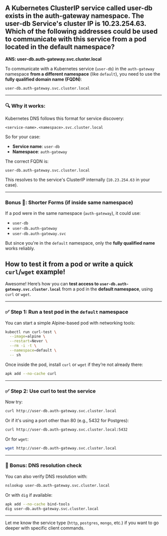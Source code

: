## A Kubernetes ClusterIP service called user-db exists in the auth-gateway namespace. The user-db Service's cluster IP is 10.23.254.63. Which of the following addresses could be used to communicate with this service from a pod located in the default namespace?

**ANS: user-db.auth-gateway.svc.cluster.local**

To communicate with a Kubernetes service (`user-db`) in the `auth-gateway` namespace **from a different namespace** (like `default`), you need to use the **fully qualified domain name (FQDN)**:

```
user-db.auth-gateway.svc.cluster.local
```

---

### 🔍 Why it works:

Kubernetes DNS follows this format for service discovery:

```
<service-name>.<namespace>.svc.cluster.local
```

So for your case:
- **Service name**: `user-db`
- **Namespace**: `auth-gateway`

The correct FQDN is:
```
user-db.auth-gateway.svc.cluster.local
```

This resolves to the service's ClusterIP internally (`10.23.254.63` in your case).

---

### Bonus 🧠: Shorter Forms (if inside same namespace)
If a pod were in the same namespace (`auth-gateway`), it could use:
- `user-db`
- `user-db.auth-gateway`
- `user-db.auth-gateway.svc`

But since you're in the `default` namespace, only the **fully qualified name** works reliably.

## How to test it from a pod or write a quick `curl`/`wget` example!

Awesome! Here’s how you can **test access to `user-db.auth-gateway.svc.cluster.local`** from a pod in the **default namespace**, using `curl` or `wget`.

---

### ✅ Step 1: Run a test pod in the `default` namespace

You can start a simple Alpine-based pod with networking tools:

```bash
kubectl run curl-test \
  --image=alpine \
  --restart=Never \
  --rm -i -t \
  --namespace=default \
  -- sh
```

Once inside the pod, install `curl` or `wget` if they’re not already there:

```sh
apk add --no-cache curl
```

---

### ✅ Step 2: Use curl to test the service

Now try:

```sh
curl http://user-db.auth-gateway.svc.cluster.local
```

Or if it's using a port other than 80 (e.g., 5432 for Postgres):

```sh
curl http://user-db.auth-gateway.svc.cluster.local:5432
```

Or for `wget`:

```sh
wget http://user-db.auth-gateway.svc.cluster.local
```

---

### 🔎 Bonus: DNS resolution check

You can also verify DNS resolution with:

```sh
nslookup user-db.auth-gateway.svc.cluster.local
```

Or with `dig` if available:

```sh
apk add --no-cache bind-tools
dig user-db.auth-gateway.svc.cluster.local
```

---

Let me know the service type (`http`, `postgres`, `mongo`, etc.) if you want to go deeper with specific client commands.

